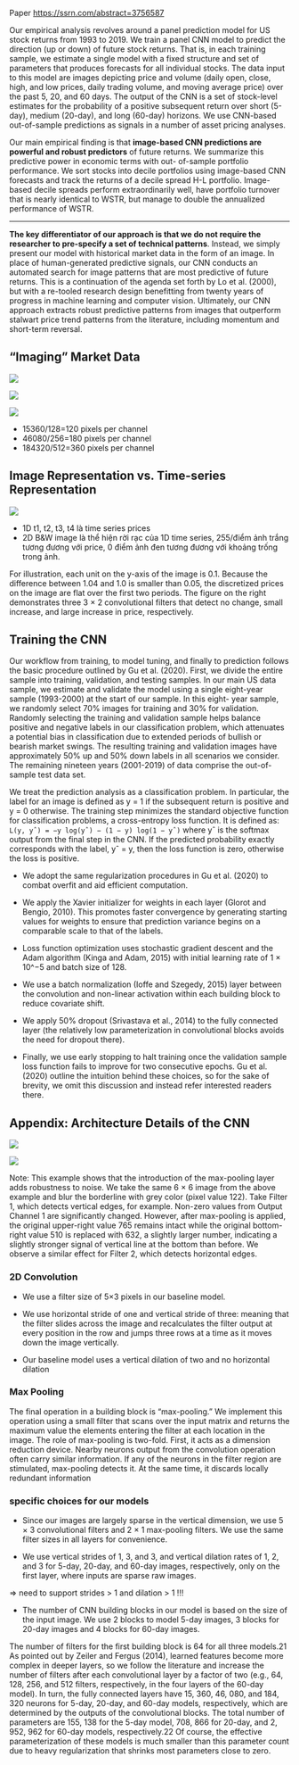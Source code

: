 Paper https://ssrn.com/abstract=3756587

Our empirical analysis revolves around a panel prediction model for US stock returns from
1993 to 2019. We train a panel CNN model to predict the direction (up or down) of future
stock returns. That is, in each training sample, we estimate a single model with a fixed
structure and set of parameters that produces forecasts for all individual stocks. The data
input to this model are images depicting price and volume (daily open, close, high, and low
prices, daily trading volume, and moving average price) over the past 5, 20, and 60 days. The
output of the CNN is a set of stock-level estimates for the probability of a positive subsequent
return over short (5-day), medium (20-day), and long (60-day) horizons. We use CNN-based
out-of-sample predictions as signals in a number of asset pricing analyses.


Our main empirical finding is that __image-based CNN predictions are powerful and robust
predictors__ of future returns. We summarize this predictive power in economic terms with out-
of-sample portfolio performance. We sort stocks into decile portfolios using image-based CNN
forecasts and track the returns of a decile spread H-L portfolio. Image-based decile spreads perform extraordinarily well, have
portfolio turnover that is nearly identical to WSTR, but manage to double the annualized performance of WSTR.

- - -

__The key differentiator of our approach is that we do not require the researcher to pre-specify a set of technical patterns__.
Instead, we simply present our model with historical market data in the form of an image.
In place of human-generated predictive signals, our CNN conducts an automated search for
image patterns that are most predictive of future returns. This is a continuation of the agenda
set forth by Lo et al. (2000), but with a re-tooled research design benefitting from twenty years
of progress in machine learning and computer vision. Ultimately, our CNN approach extracts
robust predictive patterns from images that outperform stalwart price trend patterns from
the literature, including momentum and short-term reversal.

## “Imaging” Market Data

![](files/paper-01.png)

![](files/paper-00.png)

![](files/paper-02.png)
-  15360/128=120 pixels per channel
-  46080/256=180 pixels per channel
- 184320/512=360 pixels per channel

## Image Representation vs. Time-series Representation

![](files/paper-03.png)
- 1D t1, t2, t3, t4 là time series prices
- 2D B&W image là thể hiện rời rạc của 1D time series, 255/điểm ảnh trắng tương đương với price, 0 điểm ảnh đen tương đương với khoảng trống trong ảnh.

For illustration, each unit on the y-axis of the image is 0.1. Because the difference between 1.04 and 1.0 is smaller than 0.05,
the discretized prices on the image are flat over the first two periods. The figure on the right demonstrates
three 3 × 2 convolutional filters that detect no change, small increase, and large increase in price, respectively.

## Training the CNN

Our workflow from training, to model tuning, and finally to prediction follows the basic
procedure outlined by Gu et al. (2020). First, we divide the entire sample into training,
validation, and testing samples. In our main US data sample, we estimate and validate the
model using a single eight-year sample (1993-2000) at the start of our sample. In this eight-
year sample, we randomly select 70% images for training and 30% for validation. Randomly
selecting the training and validation sample helps balance positive and negative labels in
our classification problem, which attenuates a potential bias in classification due to extended
periods of bullish or bearish market swings. The resulting training and validation images
have approximately 50% up and 50% down labels in all scenarios we consider. The remaining
nineteen years (2001-2019) of data comprise the out-of-sample test data set.

We treat the prediction analysis as a classification problem. In particular, the label for an
image is defined as y = 1 if the subsequent return is positive and y = 0 otherwise. The training
step minimizes the standard objective function for classification problems, a cross-entropy 
loss function. It is defined as: `L(y, yˆ) = −y log(yˆ) − (1 − y) log(1 − yˆ)`
where yˆ is the softmax output from the final step in the CNN. If the predicted probability
exactly corresponds with the label, yˆ = y, then the loss function is zero, otherwise the loss is
positive.

- We adopt the same regularization procedures in Gu et al. (2020) to combat overfit and aid
efficient computation.

- We apply the Xavier initializer for weights in each layer (Glorot and
Bengio, 2010). This promotes faster convergence by generating starting values for weights
to ensure that prediction variance begins on a comparable scale to that of the labels. 

- Loss function optimization uses stochastic gradient descent and the Adam algorithm (Kinga and
Adam, 2015) with initial learning rate of 1 × 10^−5 and batch size of 128. 

- We use a batch normalization (Ioffe and Szegedy, 2015) layer between the convolution and 
non-linear activation within each building block to reduce covariate shift.

- We apply 50% dropout (Srivastava et al., 2014) to the fully connected layer (the relatively low 
parameterization in convolutional blocks avoids the need for dropout there). 

- Finally, we use early stopping to halt training once the validation sample loss function fails 
to improve for two consecutive epochs. Gu et al. (2020) outline the intuition behind these choices, 
so for the sake of brevity, we omit this discussion and instead refer interested readers there.

## Appendix: Architecture Details of the CNN

![](files/paper-04.png)

![](files/paper-05.png)

Note: This example shows that the introduction of the max-pooling layer adds robustness to noise. We take
the same 6 × 6 image from the above example and blur the borderline with grey color (pixel value 122). Take
Filter 1, which detects vertical edges, for example. Non-zero values from Output Channel 1 are significantly
changed. However, after max-pooling is applied, the original upper-right value 765 remains intact while the
original bottom-right value 510 is replaced with 632, a slightly larger number, indicating a slightly stronger
signal of vertical line at the bottom than before. We observe a similar effect for Filter 2, which detects
horizontal edges.

### 2D Convolution

- We use a filter size of 5×3 pixels in our baseline model.

- We use horizontal stride of one and vertical stride of three: meaning that
the filter slides across the image and recalculates the filter output at every position in the row
and jumps three rows at a time as it moves down the image vertically.

- Our baseline model uses a vertical dilation of two and no horizontal dilation

### Max Pooling

The final operation in a building block is “max-pooling.” We implement this operation
using a small filter that scans over the input matrix and returns the maximum value the
elements entering the filter at each location in the image. The role of max-pooling is two-fold.
First, it acts as a dimension reduction device. Nearby neurons output from the convolution
operation often carry similar information. If any of the neurons in the filter region are stimulated, 
max-pooling detects it. At the same time, it discards locally redundant information


### specific choices for our models

- Since our images are largely sparse in the vertical dimension, we use
5 × 3 convolutional filters and 2 × 1 max-pooling filters. 
We use the same filter sizes in all layers for convenience. 

- We use vertical strides of 1, 3, and 3, and vertical dilation rates of 1, 2,
and 3 for 5-day, 20-day, and 60-day images, respectively, only on the first layer, where inputs
are sparse raw images.

=> need to support strides > 1 and dilation > 1 !!!

- The number of CNN building blocks in our model is based on the
size of the input image. We use 2 blocks to model 5-day images, 3 blocks for 20-day images
and 4 blocks for 60-day images.

The number of filters for the first building block is 64 for all
three models.21 As pointed out by Zeiler and Fergus (2014), learned features become more
complex in deeper layers, so we follow the literature and increase the number of filters after
each convolutional layer by a factor of two (e.g., 64, 128, 256, and 512 filters, respectively, in
the four layers of the 60-day model). In turn, the fully connected layers have 15, 360, 46, 080,
and 184, 320 neurons for 5-day, 20-day, and 60-day models, respectively, which are determined
by the outputs of the convolutional blocks. The total number of parameters are 155, 138 for
the 5-day model, 708, 866 for 20-day, and 2, 952, 962 for 60-day models, respectively.22 Of
course, the effective parameterization of these models is much smaller than this parameter
count due to heavy regularization that shrinks most parameters close to zero.


